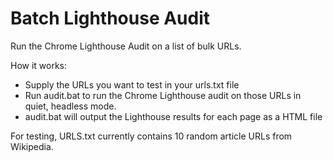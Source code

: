 # Batch Lighthouse Audit
Run the Chrome Lighthouse Audit on a list of bulk URLs.

How it works:
- Supply the URLs you want to test in your urls.txt file
- Run audit.bat to run the Chrome Lighthouse audit on those URLs in quiet, headless mode. 
- audit.bat will output the Lighthouse results for each page as a HTML file

For testing, URLS.txt currently contains 10 random article URLs from Wikipedia.
